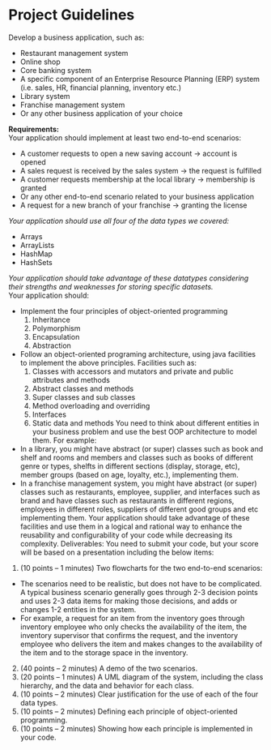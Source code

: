 # Project Guidelines


Develop a business application, such as:
* Restaurant management system
* Online shop
* Core banking system
* A specific component of an Enterprise Resource Planning (ERP) system (i.e. sales, HR,
financial planning, inventory etc.)
* Library system
* Franchise management system
* Or any other business application of your choice


**Requirements:**  
Your application should implement at least two end-to-end scenarios:
* A customer requests to open a new saving account -> account is opened
* A sales request is received by the sales system -> the request is fulfilled
* A customer requests membership at the local library -> membership is granted
* Or any other end-to-end scenario related to your business application
* A request for a new branch of your franchise -> granting the license

*Your application should use all four of the data types we covered:*
* Arrays
* ArrayLists
* HashMap
* HashSets


*Your application should take advantage of these datatypes considering their strengths and
weaknesses for storing specific datasets.*  
Your application should:
* Implement the four principles of object-oriented programming
  1. Inheritance
  2. Polymorphism
  3. Encapsulation
  4. Abstraction
* Follow an object-oriented programing architecture, using java facilities to implement
the above principles. Facilities such as:
  1. Classes with accessors and mutators and private and public attributes and
methods
  2. Abstract classes and methods
  3. Super classes and sub classes
  4. Method overloading and overriding
  5. Interfaces
  6. Static data and methods
You need to think about different entities in your business problem and use the best OOP
architecture to model them. For example:
* In a library, you might have abstract (or super) classes such as book and shelf and rooms
and members and classes such as books of different genre or types, shelfts in different
sections (display, storage, etc), member groups (based on age, loyalty, etc.),
implementing them.
* In a franchise management system, you might have abstract (or super) classes such as
restaurants, employee, supplier, and interfaces such as brand and have classes such as
restaurants in different regions, employees in different roles, suppliers of different good
groups and etc implementing them.
Your application should take advantage of these facilities and use them in a logical and rational
way to enhance the reusability and configurability of your code while decreasing its complexity.
Deliverables:
You need to submit your code, but your score will be based on a presentation including the
below items:
1. (10 points – 1 minutes) Two flowcharts for the two end-to-end scenarios:
  * The scenarios need to be realistic, but does not have to be complicated. A typical
business scenario generally goes through 2-3 decision points and uses 2-3 data items
for making those decisions, and adds or changes 1-2 entities in the system.
  * For example, a request for an item from the inventory goes through inventory
employee who only checks the availability of the item, the inventory supervisor that
confirms the request, and the inventory employee who delivers the item and makes
changes to the availability of the item and to the storage space in the inventory.
2. (40 points – 2 minutes) A demo of the two scenarios.
3. (20 points – 1 minutes) A UML diagram of the system, including the class hierarchy, and the
data and behavior for each class.
4. (10 points – 2 minutes) Clear justification for the use of each of the four data types.
5. (10 points – 2 minutes) Defining each principle of object-oriented programming.
6. (10 points – 2 minutes) Showing how each principle is implemented in your code.
